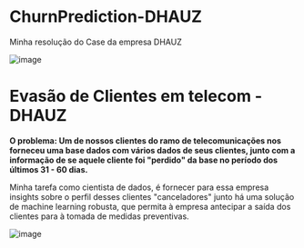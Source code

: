 # ChurnPrediction-DHAUZ

Minha resolução do Case da empresa DHAUZ

![image](https://user-images.githubusercontent.com/85971408/135778324-e54e43b4-2b09-4be9-8289-76552766f8af.png)

# Evasão de Clientes em telecom - DHAUZ

**O problema: Um de nossos clientes do ramo de telecomunicações nos forneceu uma base dados com vários dados de seus clientes, junto com a informação de se aquele cliente foi "perdido" da base no período dos últimos 31 - 60 dias.**

Minha tarefa como cientista de dados, é fornecer para essa empresa insights sobre o perfil desses clientes "canceladores" junto há uma solução de machine learning robusta, que permita à empresa antecipar a saída dos clientes para à tomada de medidas preventivas.

![image](https://user-images.githubusercontent.com/85971408/135778287-759b8ec7-0d58-45fa-ba3c-75fedc905d27.png)
